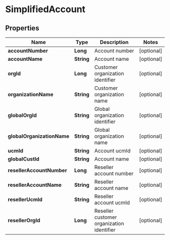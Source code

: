 

# SimplifiedAccount


## Properties

| Name | Type | Description | Notes |
|------------ | ------------- | ------------- | -------------|
|**accountNumber** | **Long** | Account number |  [optional] |
|**accountName** | **String** | Account name |  [optional] |
|**orgId** | **Long** | Customer organization identifier |  [optional] |
|**organizationName** | **String** | Customer organization name |  [optional] |
|**globalOrgId** | **String** | Global organization identifier |  [optional] |
|**globalOrganizationName** | **String** | Global organization name |  [optional] |
|**ucmId** | **String** | Account ucmId |  [optional] |
|**globalCustId** | **String** | Account name |  [optional] |
|**resellerAccountNumber** | **Long** | Reseller account number |  [optional] |
|**resellerAccountName** | **String** | Reseller account name |  [optional] |
|**resellerUcmId** | **String** | Reseller account ucmId |  [optional] |
|**resellerOrgId** | **Long** | Reseller customer organization identifier |  [optional] |



